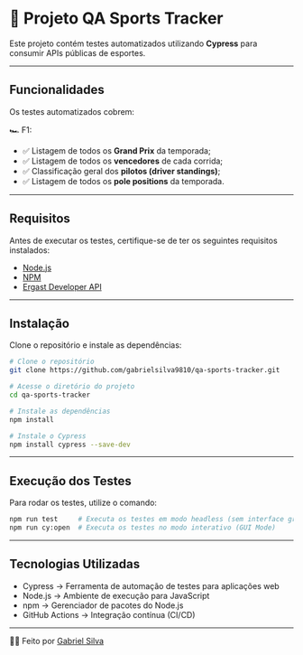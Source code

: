# 🚀 Projeto QA Sports Tracker

Este projeto contém testes automatizados utilizando **Cypress** para consumir APIs públicas de esportes.

---

## Funcionalidades

Os testes automatizados cobrem:

🏎️ F1:
- ✅ Listagem de todos os **Grand Prix** da temporada;
- ✅ Listagem de todos os **vencedores** de cada corrida;
- ✅ Classificação geral dos **pilotos (driver standings)**;
- ✅ Listagem de todos os **pole positions** da temporada.

---

## Requisitos
Antes de executar os testes, certifique-se de ter os seguintes requisitos instalados:
- [Node.js](https://nodejs.org/)
- [NPM](https://www.npmjs.com/)
- [Ergast Developer API](https://ergast.com/mrd/)

---

## Instalação

Clone o repositório e instale as dependências:

```sh
# Clone o repositório
git clone https://github.com/gabrielsilva9810/qa-sports-tracker.git

# Acesse o diretório do projeto
cd qa-sports-tracker

# Instale as dependências
npm install

# Instale o Cypress
npm install cypress --save-dev
```

---

## Execução dos Testes
Para rodar os testes, utilize o comando:
```sh
npm run test     # Executa os testes em modo headless (sem interface gráfica)  
npm run cy:open  # Executa os testes no modo interativo (GUI Mode)
```

---

## Tecnologias Utilizadas
- Cypress → Ferramenta de automação de testes para aplicações web
- Node.js → Ambiente de execução para JavaScript
- npm → Gerenciador de pacotes do Node.js
- GitHub Actions → Integração contínua (CI/CD) 

---
🤝🏻 Feito por [Gabriel Silva](https://www.linkedin.com/in/gabrielsilva9810/)